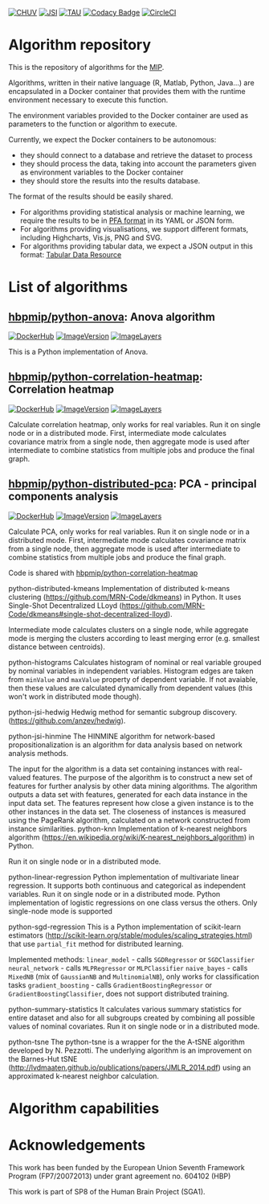[![CHUV](https://img.shields.io/badge/CHUV-LREN-AF4C64.svg)](https://www.unil.ch/lren/en/home.html) [![JSI](https://img.shields.io/badge/JSI-KT-AF4C64.svg)](http://kt.ijs.si/) [![TAU](https://img.shields.io/badge/TAU-ICTAF-AD2C32.svg)](http://ictaf.tau.ac.il/index.asp?lang=eng) [![Codacy Badge](https://api.codacy.com/project/badge/Grade/a170b1b08f81441f85c004480ddaac0f)](https://www.codacy.com/app/hbp-mip/algorithm-repository?utm_source=github.com&amp;utm_medium=referral&amp;utm_content=HBPMedical/algorithm-repository&amp;utm_campaign=Badge_Grade) [![CircleCI](https://circleci.com/gh/HBPMedical/algorithm-repository.svg?style=svg)](https://circleci.com/gh/HBPMedical/algorithm-repository)

# Algorithm repository

This is the repository of algorithms for the [MIP](https://mip.humanbrainproject.eu).

Algorithms, written in their native language (R, Matlab, Python, Java...) are encapsulated in a Docker container that provides them with the runtime environment necessary to execute this function.

The environment variables provided to the Docker container are used as parameters to the function or algorithm to execute.

Currently, we expect the Docker containers to be autonomous:

* they should connect to a database and retrieve the dataset to process
* they should process the data, taking into account the parameters given as environment variables to the Docker container
* they should store the results into the results database.

The format of the results should be easily shared.

* For algorithms providing statistical analysis or machine learning, we require the results to be in [PFA format](http://dmg.org/pfa/) in its YAML or JSON form.
* For algorithms providing visualisations, we support different formats, including Highcharts, Vis.js, PNG and SVG.
* For algorithms providing tabular data, we expect a JSON output in this format: [Tabular Data Resource](https://github.com/frictionlessdata/specs/blob/master/specs/tabular-data-resource.md)

# List of algorithms

## [hbpmip/python-anova](./python-anova/): Anova algorithm
[![DockerHub](https://img.shields.io/badge/docker-hbpmip%2Fpython--anova-008bb8.svg)](https://hub.docker.com/r/hbpmip/python-anova/) [![ImageVersion](https://images.microbadger.com/badges/version/hbpmip/python-anova.svg)](https://hub.docker.com/r/hbpmip/python-anova/tags "hbpmip/python-anova image tags") [![ImageLayers](https://images.microbadger.com/badges/image/hbpmip/python-anova.svg)](https://microbadger.com/#/images/hbpmip/python-anova "hbpmip/python-anova on microbadger")

This is a Python implementation of Anova.

## [hbpmip/python-correlation-heatmap](./python-correlation-heatmap/): Correlation heatmap
[![DockerHub](https://img.shields.io/badge/docker-hbpmip%2Fpython--correlation--heatmap-008bb8.svg)](https://hub.docker.com/r/hbpmip/python-correlation-heatmap/) [![ImageVersion](https://images.microbadger.com/badges/version/hbpmip/python-correlation-heatmap.svg)](https://hub.docker.com/r/hbpmip/python-correlation-heatmap/tags "hbpmip/python-correlation-heatmap image tags") [![ImageLayers](https://images.microbadger.com/badges/image/hbpmip/python-correlation-heatmap.svg)](https://microbadger.com/#/images/hbpmip/python-correlation-heatmap "hbpmip/python-correlation-heatmap on microbadger")

Calculate correlation heatmap, only works for real variables.
Run it on single node or in a distributed mode.
First, intermediate mode calculates covariance matrix from a single node, then aggregate mode is used after intermediate to combine statistics from multiple jobs and produce the final graph.

## [hbpmip/python-distributed-pca](./python-correlation-heatmap/): PCA - principal components analysis
[![DockerHub](https://img.shields.io/badge/docker-hbpmip%2Fpython--distributed--pca-008bb8.svg)](https://hub.docker.com/r/hbpmip/python-distributed-pca/) [![ImageVersion](https://images.microbadger.com/badges/version/hbpmip/python-distributed-pca.svg)](https://hub.docker.com/r/hbpmip/python-distributed-pca/tags "hbpmip/python-distributed-pca image tags") [![ImageLayers](https://images.microbadger.com/badges/image/hbpmip/python-distributed-pca.svg)](https://microbadger.com/#/images/hbpmip/python-distributed-pca "hbpmip/python-distributed-pca on microbadger")

Calculate PCA, only works for real variables.
Run it on single node or in a distributed mode.
First, intermediate mode calculates covariance matrix from a single node, then aggregate mode is used after intermediate to combine statistics from multiple jobs and produce the final graph.

Code is shared with [hbpmip/python-correlation-heatmap](./python-correlation-heatmap/)

python-distributed-kmeans
Implementation of distributed k-means clustering (https://github.com/MRN-Code/dkmeans) in Python. It uses Single-Shot Decentralized LLoyd (https://github.com/MRN-Code/dkmeans#single-shot-decentralized-lloyd).

Intermediate mode calculates clusters on a single node, while aggregate mode is merging the clusters according to least merging error (e.g. smallest distance between centroids).

python-histograms
Calculates histogram of nominal or real variable grouped by nominal variables in independent variables. Histogram edges are taken from `minValue` and `maxValue` property of dependent variable. If not avaiable, then these values are calculated dynamically from dependent values (this won't work in distributed mode though).

python-jsi-hedwig
Hedwig method for semantic subgroup discovery.  (https://github.com/anzev/hedwig).

python-jsi-hinmine
The HINMINE algorithm for network-based propositionalization is an algorithm for data analysis based on network analysis methods.

The input for the algorithm is a data set containing instances with real-valued features. The purpose of the algorithm is to construct a new set of features for further analysis by other data mining algorithms. The algorithm outputs a data set with features, generated for each data instance in the input data set. The features represent how close a given instance is to the other instances in the data set. The closeness of instances is measured using the PageRank algorithm, calculated on a network constructed from instance similarities.
python-knn
Implementation of k-nearest neighbors algorithm (https://en.wikipedia.org/wiki/K-nearest_neighbors_algorithm) in Python.

Run it on single node or in a distributed mode.

python-linear-regression
Python implementation of multivariate linear regression. It supports both continuous and categorical as independent variables. Run it on single node or in a distributed mode.
Python implementation of logistic regressions on one class versus the others. Only single-node mode is supported

python-sgd-regression
This is a Python implementation of scikit-learn estimators (http://scikit-learn.org/stable/modules/scaling_strategies.html) that use `partial_fit` method for distributed learning.

Implemented methods:
`linear_model` - calls `SGDRegressor` or `SGDClassifier`
`neural_network` - calls `MLPRegressor` or `MLPClassifier`
`naive_bayes` - calls `MixedNB` (mix of `GaussianNB` and `MultinomialNB`), only works for classification tasks
`gradient_boosting` - calls `GradientBoostingRegressor` or `GradientBoostingClassifier`, does not support distributed training.

python-summary-statistics
It calculates various summary statistics for entire dataset and also for all subgroups created by combining all possible values of nominal covariates. Run it on single node or in a distributed mode.

python-tsne
The python-tsne is a wrapper for the the A-tSNE algorithm developed by N. Pezzotti. The underlying algorithm is an improvement on the Barnes-Hut tSNE (http://lvdmaaten.github.io/publications/papers/JMLR_2014.pdf) using an approximated k-nearest neighbor calculation.

# Algorithm capabilities




# Acknowledgements

This work has been funded by the European Union Seventh Framework Program (FP7/2007­2013) under grant agreement no. 604102 (HBP)

This work is part of SP8 of the Human Brain Project (SGA1).
